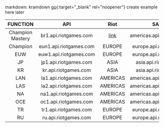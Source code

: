 markdown: kramdown
[go](http://stackoverflow.com){:target="\_blank" rel="noopener"}
create example here later

|     FUNCTION     |          API           |                            Riot                            |           SAMPLE           |
| :--------------: | :--------------------: | :--------------------------------------------------------: | :------------------------: |
| Champion Mastery | br1.api.riotgames.com  | <a href="https://www.google.com/" target="_blank">link</a> | americas.api.riotgames.com |
|     Champion     | eun1.api.riotgames.com |                           EUROPE                           |  europe.api.riotgames.com  |
|       EUW        | euw1.api.riotgames.com |                           EUROPE                           |  europe.api.riotgames.com  |
|        JP        | jp1.api.riotgames.com  |                            ASIA                            |   asia.api.riotgames.com   |
|        KR        |  kr.api.riotgames.com  |                            ASIA                            |   asia.api.riotgames.com   |
|       LAN        | la1.api.riotgames.com  |                          AMERICAS                          | americas.api.riotgames.com |
|       LAS        | la2.api.riotgames.com  |                          AMERICAS                          | americas.api.riotgames.com |
|        NA        | na1.api.riotgames.com  |                          AMERICAS                          | americas.api.riotgames.com |
|       OCE        | oc1.api.riotgames.com  |                          AMERICAS                          | americas.api.riotgames.com |
|        TR        | tr1.api.riotgames.com  |                           EUROPE                           |  europe.api.riotgames.com  |
|        RU        |  ru.api.riotgames.com  |                           EUROPE                           |  europe.api.riotgames.com  |
